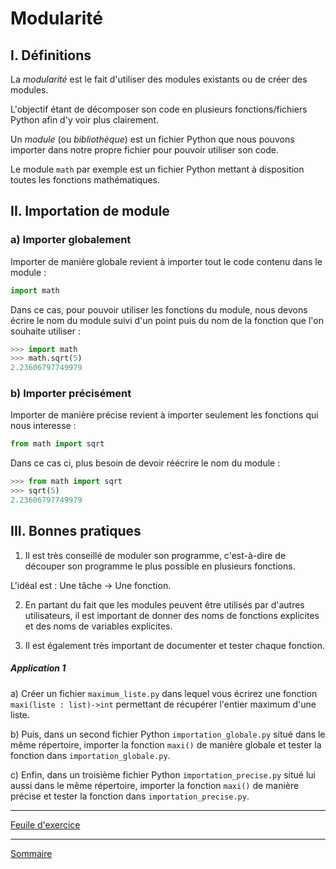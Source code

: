 # Modularité

## I. Définitions

La *modularité* est le fait d'utiliser des modules existants ou de créer des modules.

L'objectif étant de décomposer son code en plusieurs fonctions/fichiers Python afin d'y voir plus clairement.

Un *module* (ou *bibliothèque*) est un fichier Python que nous pouvons importer dans notre propre fichier pour pouvoir utiliser son code.

Le module `math` par exemple est un fichier Python mettant à disposition toutes les fonctions mathématiques.

## II. Importation de module

### a) Importer globalement

Importer de manière globale revient à importer tout le code contenu dans le module :

```python
import math
```

Dans ce cas, pour pouvoir utiliser les fonctions du module, nous devons écrire le nom du module suivi d'un point puis du nom de la fonction que l'on souhaite utiliser :

```python
>>> import math
>>> math.sqrt(5)
2.23606797749979
```

### b) Importer précisément

Importer de manière précise revient à importer seulement les fonctions qui nous interesse :

```python
from math import sqrt
```

Dans ce cas ci, plus besoin de devoir réécrire le nom du module :

```python
>>> from math import sqrt
>>> sqrt(5)
2.23606797749979
```

## III. Bonnes pratiques

1. Il est très conseillé de moduler son programme, c'est-à-dire de découper son programme le plus possible en plusieurs fonctions.

L'idéal est : Une tâche -> Une fonction.

2. En partant du fait que les modules peuvent être utilisés par d'autres utilisateurs, il est important de donner des noms de fonctions explicites et des noms de variables explicites.

3. Il est également très important de documenter et tester chaque fonction.

##### Application 1

a) Créer un fichier `maximum_liste.py` dans lequel vous écrirez une fonction `maxi(liste : list)->int` permettant de récupérer l'entier maximum d'une liste.

b) Puis, dans un second fichier Python `importation_globale.py` situé dans le même répertoire, importer la fonction `maxi()` de manière globale et tester la fonction dans `importation_globale.py`.

c) Enfin, dans un troisième fichier Python `importation_precise.py` situé lui aussi dans le même répertoire, importer la fonction `maxi()` de manière précise et tester la fonction dans `importation_precise.py`.

_______

[Feuile d'exercice](./Exercices/Exercices_modularite.md)

_______

[Sommaire](./../README.md)